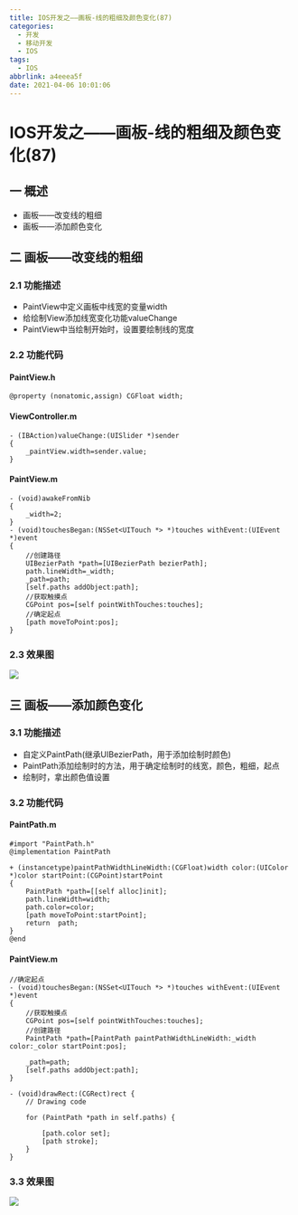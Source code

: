 ```yaml
---
title: IOS开发之——画板-线的粗细及颜色变化(87)
categories:
  - 开发
  - 移动开发
  - IOS
tags:
  - IOS
abbrlink: a4eeea5f
date: 2021-04-06 10:01:06
---
```

# IOS开发之——画板-线的粗细及颜色变化(87)

## 一 概述

* 画板——改变线的粗细
* 画板——添加颜色变化

<!--more-->

## 二 画板——改变线的粗细

### 2.1 功能描述

* PaintView中定义画板中线宽的变量width
* 给绘制View添加线宽变化功能valueChange
* PaintView中当绘制开始时，设置要绘制线的宽度

### 2.2 功能代码

#### PaintView.h

```
@property (nonatomic,assign) CGFloat width;
```

#### ViewController.m

```
- (IBAction)valueChange:(UISlider *)sender
{
    _paintView.width=sender.value;
}
```

#### PaintView.m

```
- (void)awakeFromNib
{
    _width=2;
}
- (void)touchesBegan:(NSSet<UITouch *> *)touches withEvent:(UIEvent *)event
{
    //创建路径
    UIBezierPath *path=[UIBezierPath bezierPath];
    path.lineWidth=_width;
    _path=path;
    [self.paths addObject:path];
    //获取触摸点
    CGPoint pos=[self pointWithTouches:touches];
    //确定起点
    [path moveToPoint:pos];
}
```

### 2.3 效果图

![][1]

## 三 画板——添加颜色变化

### 3.1 功能描述

* 自定义PaintPath(继承UIBezierPath，用于添加绘制时颜色)
* PaintPath添加绘制时的方法，用于确定绘制时的线宽，颜色，粗细，起点
* 绘制时，拿出颜色值设置

### 3.2 功能代码

#### PaintPath.m

```
#import "PaintPath.h"
@implementation PaintPath

+ (instancetype)paintPathWidthLineWidth:(CGFloat)width color:(UIColor *)color startPoint:(CGPoint)startPoint
{
    PaintPath *path=[[self alloc]init];
    path.lineWidth=width;
    path.color=color;
    [path moveToPoint:startPoint];
    return  path;
}
@end
```

#### PaintView.m

```
//确定起点
- (void)touchesBegan:(NSSet<UITouch *> *)touches withEvent:(UIEvent *)event
{
    //获取触摸点
    CGPoint pos=[self pointWithTouches:touches];
    //创建路径
    PaintPath *path=[PaintPath paintPathWidthLineWidth:_width color:_color startPoint:pos];
   
    _path=path;
    [self.paths addObject:path];
}

- (void)drawRect:(CGRect)rect {
    // Drawing code
    
    for (PaintPath *path in self.paths) {
    
        [path.color set];
        [path stroke];
    }
}
```

### 3.3 效果图
![][2]



[1]:https://cdn.jsdelivr.net/gh/PGzxc/CDN@master/blog-ios/ios-draw-board-line-width.gif
[2]:https://cdn.jsdelivr.net/gh/PGzxc/CDN@master/blog-ios/ios-draw-board-line-color.gif